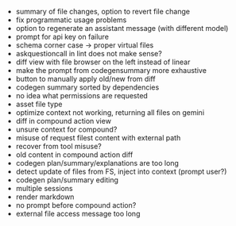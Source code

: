 - summary of file changes, option to revert file change
- fix programmatic usage problems
- option to regenerate an assistant message (with different model)
- prompt for api key on failure
- schema corner case -> proper virtual files
- askquestioncall in lint does not make sense?
- diff view with file browser on the left instead of linear
- make the prompt from codegensummary more exhaustive
- button to manually apply old/new from diff
- codegen summary sorted by dependencies
- no idea what permissions are requested
- asset file type
- optimize context not working, returning all files on gemini
- diff in compound action view
- unsure context for compound?
- misuse of request filest content with external path
- recover from tool misuse?
- old content in compound action diff
- codegen plan/summary/explanations are too long
- detect update of files from FS, inject into context (prompt user?)
- codegen plan/summary editing
- multiple sessions
- render markdown
- no prompt before compound action?
- external file access message too long
